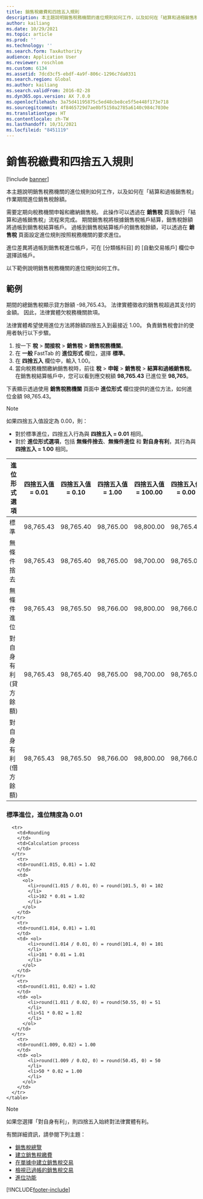 ```yaml
---
title: 銷售稅繳費和四捨五入規則
description: 本主題說明銷售稅務機關的進位規則如何工作，以及如何在「結算和過帳銷售稅」作業期間進位銷售稅餘額。
author: kailiang
ms.date: 10/29/2021
ms.topic: article
ms.prod: ''
ms.technology: ''
ms.search.form: TaxAuthority
audience: Application User
ms.reviewer: roschlom
ms.custom: 6134
ms.assetid: 7dcd3cf5-ebdf-4a9f-806c-1296c7da0331
ms.search.region: Global
ms.author: kailiang
ms.search.validFrom: 2016-02-28
ms.dyn365.ops.version: AX 7.0.0
ms.openlocfilehash: 3a75d41195875c5ed48cbe8ce5f5e448f173e718
ms.sourcegitcommit: 4f8465729d7ae0bf5150a2785a6140c984c7030e
ms.translationtype: HT
ms.contentlocale: zh-TW
ms.lasthandoff: 10/31/2021
ms.locfileid: "8451119"
---
```

# <a name="sales-tax-payments-and-rounding-rules"></a>銷售稅繳費和四捨五入規則

[!include [banner](../includes/banner.md)]

本主題說明銷售稅務機關的進位規則如何工作，以及如何在「結算和過帳銷售稅」作業期間進位銷售稅餘額。

需要定期向稅務機關申報和繳納銷售稅。 此操作可以透過在 **銷售稅** 頁面執行「結算和過帳銷售稅」流程來完成。 期間銷售稅將根據銷售稅帳戶結算，銷售稅餘額將過帳到銷售稅結算帳戶。 過帳到銷售稅結算帳戶的銷售稅餘額，可以透過在 **銷售稅** 頁面設定進位規則按照稅務機關的要求進位。 

進位差異將過帳到銷售稅進位帳戶，可在 [分類帳科目] 的 [自動交易帳戶] 欄位中選擇該帳戶。

以下範例說明銷售稅務機關的進位規則如何工作。

## <a name="examples"></a>範例

期間的總銷售稅顯示貸方餘額 -98,765.43。 法律實體徵收的銷售稅超過其支付的金額。 因此，法律實體欠稅務機關款項。 

法律實體希望使用進位方法將餘額四捨五入到最接近 1.00。 負責銷售稅會計的使用者執行以下步驟。

1. 按一下 **稅** > **間接稅** > **銷售稅** > **銷售稅務機關**。
2. 在 **一般** FastTab 的 **進位形式** 欄位，選擇 **標準**。
3. 在 **四捨五入** 欄位中，輸入 1.00。
4. 當向稅務機關繳納銷售稅時，前往 **稅** > **申報** > **銷售稅** > **結算和過帳銷售稅**。 在銷售稅結算帳戶中，您可以看到應交稅額 **98,765.43** 已進位至 **98,765**。

下表顯示透過使用 **銷售稅務機關** 頁面中 **進位形式** 欄位提供的進位方法，如何進位金額 98,765.43。

> [!NOTE]                                                                                  
> 如果四捨五入值設定為 0.00，則：
>
> - 對於標準進位，四捨五入行為與 **四捨五入 = 0.01** 相同。
> - 對於 **進位形式選項**，包括 **無條件捨去**、**無條件進位** 和 **對自身有利**，其行為與 **四捨五入 = 1.00** 相同。

| 進位形式選項                | 四捨五入值 = 0.01 | 四捨五入值 = 0.10 | 四捨五入值 = 1.00 | 四捨五入值 = 100.00 | 四捨五入值 = 0.00   |
|-------------------------------------|------------------------|------------------------|------------------------|--------------------------|--------------------------|
| 標準                              | 98,765.43              | 98,765.40              | 98,765.00              | 98,800.00                | 98,765.43                |
| 無條件捨去                            | 98,765.43              | 98,765.40              | 98,765.00              | 98,700.00                | 98,765.00                |
| 無條件進位                         | 98,765.43              | 98,765.50              | 98,766.00              | 98,800.00                | 98,766.00                |
| 對自身有利 (貸方餘額) | 98,765.43              | 98,765.40              | 98,765.00              | 98,700.00                | 98,765.00                |
| 對自身有利 (借方餘額)  | 98,765.43              | 98,765.50              | 98,766.00              | 98,800.00                | 98,766.00                |

### <a name="normal-round-and-round-precision-is-001"></a>標準進位，進位精度為 0.01

```<table>
  <tr>
    <td>Rounding
    </td>
    <td>Calculation process
    </td>
  </tr>
    <tr>
    <td>round(1.015, 0.01) = 1.02
    </td>
    <td>
      <ol>
        <li>round(1.015 / 0.01, 0) = round(101.5, 0) = 102
        </li>
        <li>102 * 0.01 = 1.02
        </li>
      </ol>
    </td>
  </tr>
    <tr>
    <td>round(1.014, 0.01) = 1.01
    </td>
    <td> <ol>
        <li>round(1.014 / 0.01, 0) = round(101.4, 0) = 101
        </li>
        <li>101 * 0.01 = 1.01
        </li>
      </ol>
    </td>
  </tr>
    <tr>
    <td>round(1.011, 0.02) = 1.02
    </td>
    <td> <ol>
        <li>round(1.011 / 0.02, 0) = round(50.55, 0) = 51
        </li>
        <li>51 * 0.02 = 1.02
        </li>
      </ol>
    </td>
  </tr>
    <tr>
    <td>round(1.009, 0.02) = 1.00
    </td>
    <td> <ol>
        <li>round(1.009 / 0.02, 0) = round(50.45, 0) = 50
        </li>
        <li>50 * 0.02 = 1.00
        </li>
      </ol>
    </td>
  </tr>
</table>
```

> [!NOTE]                                                                                  
> 如果您選擇「對自身有利」，則四捨五入始終對法律實體有利。 

有關詳細資訊，請參閱下列主題：
- [銷售稅總覽](indirect-taxes-overview.md)
- [建立銷售稅繳費](tasks/create-sales-tax-payment.md)
- [在單據中建立銷售稅交易](tasks/create-sales-tax-transactions-documents.md)
- [檢視已過帳的銷售稅交易](tasks/view-posted-sales-tax-transactions.md)
- [進位功能](/previous-versions/dynamics/ax-2012/reference/aa850656(v=ax.60))




[!INCLUDE[footer-include](../../includes/footer-banner.md)]
